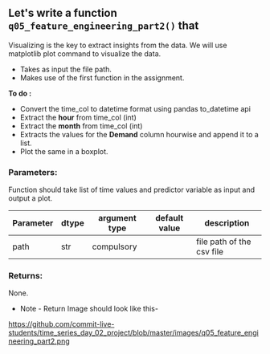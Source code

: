 

## Let's write a function `q05_feature_engineering_part2()` that
Visualizing is the key to extract insights from the data. We will use matplotlib plot command to visualize the data.

* Takes as input the file path.
* Makes use of the first function in the assignment.

**To do :**
- Convert the time_col to datetime format using pandas to_datetime api
- Extract the **hour** from time_col (int)
- Extract the **month** from time_col (int)
- Extracts the values for the **Demand** column hourwise and append it to a list.
- Plot the same in a boxplot.


### Parameters:

Function should take list of time values and predictor variable as input and output a plot.

| Parameter | dtype | argument type | default value | description |
| --- | --- | --- | --- | --- |
| path | str | compulsory |  | file path of the csv file |



### Returns:
None.

* Note -
Return Image should look like this-

https://github.com/commit-live-students/time_series_day_02_project/blob/master/images/q05_feature_engineering_part2.png
